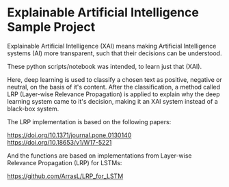 # Explainable Artificial Intelligence Sample Project
Explainable Artificial Intelligence (XAI) means making Artificial Intelligence systems (AI) more transparent, such that their decisions can be understood. 

These python scripts/notebook was intended, to learn just that (XAI).

Here, deep learning is used to classify a chosen text as positive, negative or neutral, on the basis of it's content. After the classification, a method called LRP (Layer-wise Relevance Propagation) is applied to explain why the deep learning system came to it's decision, making it an XAI system instead of a black-box system.

The LRP implementation is based on the following papers:

https://doi.org/10.1371/journal.pone.0130140
https://doi.org/10.18653/v1/W17-5221

And the functions are based on implementations from Layer-wise Relevance Propagation (LRP) for LSTMs:

https://github.com/ArrasL/LRP_for_LSTM

